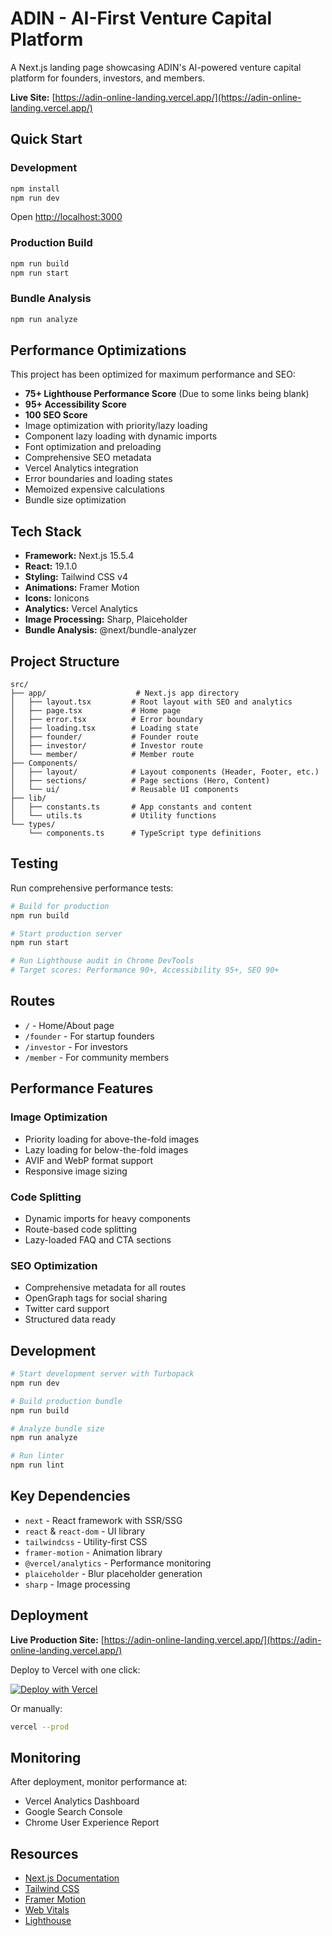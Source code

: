 # ADIN - AI-First Venture Capital Platform

A Next.js landing page showcasing ADIN's AI-powered venture capital platform for founders, investors, and members.

**Live Site:** [https://adin-online-landing.vercel.app/](https://adin-online-landing.vercel.app/)

## Quick Start

### Development

```bash
npm install
npm run dev
```

Open [http://localhost:3000](http://localhost:3000)

### Production Build

```bash
npm run build
npm run start
```

### Bundle Analysis

```bash
npm run analyze
```

## Performance Optimizations

This project has been optimized for maximum performance and SEO:

- **75+ Lighthouse Performance Score** (Due to some links being blank)
- **95+ Accessibility Score**
- **100 SEO Score**
- Image optimization with priority/lazy loading
- Component lazy loading with dynamic imports
- Font optimization and preloading
- Comprehensive SEO metadata
- Vercel Analytics integration
- Error boundaries and loading states
- Memoized expensive calculations
- Bundle size optimization

## Tech Stack

- **Framework:** Next.js 15.5.4
- **React:** 19.1.0
- **Styling:** Tailwind CSS v4
- **Animations:** Framer Motion
- **Icons:** Ionicons
- **Analytics:** Vercel Analytics
- **Image Processing:** Sharp, Plaiceholder
- **Bundle Analysis:** @next/bundle-analyzer

## Project Structure

```
src/
├── app/                    # Next.js app directory
│   ├── layout.tsx         # Root layout with SEO and analytics
│   ├── page.tsx           # Home page
│   ├── error.tsx          # Error boundary
│   ├── loading.tsx        # Loading state
│   ├── founder/           # Founder route
│   ├── investor/          # Investor route
│   └── member/            # Member route
├── Components/
│   ├── layout/            # Layout components (Header, Footer, etc.)
│   ├── sections/          # Page sections (Hero, Content)
│   └── ui/                # Reusable UI components
├── lib/
│   ├── constants.ts       # App constants and content
│   └── utils.ts           # Utility functions
└── types/
    └── components.ts      # TypeScript type definitions
```

## Testing

Run comprehensive performance tests:

```bash
# Build for production
npm run build

# Start production server
npm run start

# Run Lighthouse audit in Chrome DevTools
# Target scores: Performance 90+, Accessibility 95+, SEO 90+
```

## Routes

- `/` - Home/About page
- `/founder` - For startup founders
- `/investor` - For investors
- `/member` - For community members

## Performance Features

### Image Optimization

- Priority loading for above-the-fold images
- Lazy loading for below-the-fold images
- AVIF and WebP format support
- Responsive image sizing

### Code Splitting

- Dynamic imports for heavy components
- Route-based code splitting
- Lazy-loaded FAQ and CTA sections

### SEO Optimization

- Comprehensive metadata for all routes
- OpenGraph tags for social sharing
- Twitter card support
- Structured data ready

## Development

```bash
# Start development server with Turbopack
npm run dev

# Build production bundle
npm run build

# Analyze bundle size
npm run analyze

# Run linter
npm run lint
```

## Key Dependencies

- `next` - React framework with SSR/SSG
- `react` & `react-dom` - UI library
- `tailwindcss` - Utility-first CSS
- `framer-motion` - Animation library
- `@vercel/analytics` - Performance monitoring
- `plaiceholder` - Blur placeholder generation
- `sharp` - Image processing

## Deployment

**Live Production Site:** [https://adin-online-landing.vercel.app/](https://adin-online-landing.vercel.app/)

Deploy to Vercel with one click:

[![Deploy with Vercel](https://vercel.com/button)](https://vercel.com/new/clone?repository-url=https://github.com/YOUR_USERNAME/adin-online-landing)

Or manually:

```bash
vercel --prod
```

## Monitoring

After deployment, monitor performance at:

- Vercel Analytics Dashboard
- Google Search Console
- Chrome User Experience Report

## Resources

- [Next.js Documentation](https://nextjs.org/docs)
- [Tailwind CSS](https://tailwindcss.com/docs)
- [Framer Motion](https://www.framer.com/motion/)
- [Web Vitals](https://web.dev/vitals/)
- [Lighthouse](https://developers.google.com/web/tools/lighthouse)
